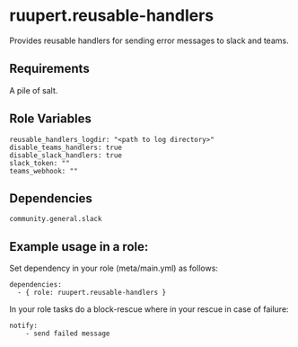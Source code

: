 ruupert.reusable-handlers
=========

Provides reusable handlers for sending error messages to slack and teams. 

Requirements
------------

A pile of salt.

Role Variables
--------------

    reusable_handlers_logdir: "<path to log directory>"
    disable_teams_handlers: true
    disable_slack_handlers: true
    slack_token: ""
    teams_webhook: ""


Dependencies
------------

    community.general.slack

Example usage in a role:
----------------

Set dependency in your role (meta/main.yml) as follows:

    dependencies:
      - { role: ruupert.reusable-handlers }

In your role tasks do a block-rescue where in your rescue in case of failure:

    notify: 
        - send failed message 

